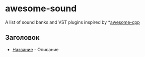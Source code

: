 # awesome-sound
A list of sound banks and VST plugins inspired by *[awesome-cpp](https://github.com/fffaraz/awesome-cpp)

## Заголовок
* [Название](https://site.com/) - Описание
